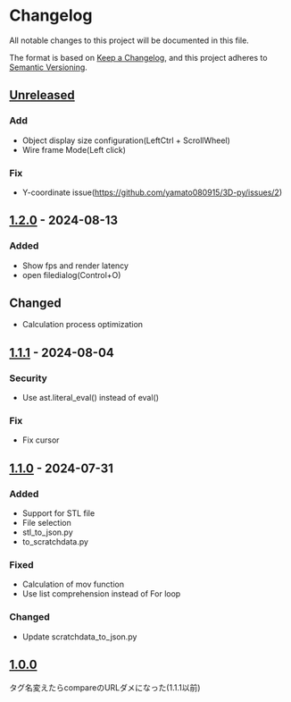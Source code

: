 # Changelog

All notable changes to this project will be documented in this file.

The format is based on [Keep a Changelog](https://keepachangelog.com/en/1.1.0/),
and this project adheres to [Semantic Versioning](https://semver.org/spec/v2.0.0.html).

## [Unreleased]
### Add
- Object display size configuration(LeftCtrl + ScrollWheel)
- Wire frame Mode(Left click)

### Fix
- Y-coordinate issue(https://github.com/yamato080915/3D-py/issues/2)

## [1.2.0] - 2024-08-13
### Added
- Show fps and render latency
- open filedialog(Control+O)

## Changed
- Calculation process optimization

## [1.1.1] - 2024-08-04
### Security
- Use ast.literal_eval() instead of eval()

### Fix
- Fix cursor

## [1.1.0] - 2024-07-31
### Added
- Support for STL file
- File selection
- stl_to_json.py
- to_scratchdata.py

### Fixed
- Calculation of mov function
- Use list comprehension instead of For loop

### Changed
- Update scratchdata_to_json.py

## [1.0.0]

タグ名変えたらcompareのURLダメになった(1.1.1以前)


[Unreleased]: https://github.com/yamato080915/3D-py/compare/v1.2.0...dev
[1.2.0]: https://github.com/yamato080915/3D-py/compare/v1.1.1...v1.2.0
[1.1.1]: https://github.com/yamato080915/3D-py/compare/fde01f384b2ec32d1444843ad6fd0fd104edf44b...v1.1.1
[1.1.0]: https://github.com/yamato080915/3D-py/compare/f9eb35d8c04de6208d334a009a462f50ac5e8531...fde01f384b2ec32d1444843ad6fd0fd104edf44b
[1.0.0]: https://github.com/yamato080915/3D-py/commit/f9eb35d8c04de6208d334a009a462f50ac5e8531
